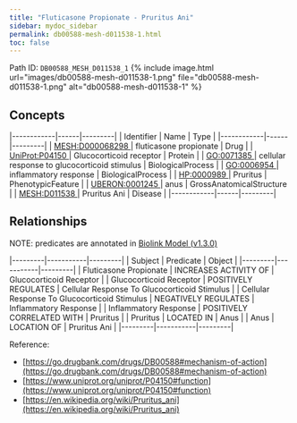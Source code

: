 ```yaml
---
title: "Fluticasone Propionate - Pruritus Ani"
sidebar: mydoc_sidebar
permalink: db00588-mesh-d011538-1.html
toc: false 
---
```



Path ID: `DB00588_MESH_D011538_1`
{% include image.html url="images/db00588-mesh-d011538-1.png" file="db00588-mesh-d011538-1.png" alt="db00588-mesh-d011538-1" %}

## Concepts

|------------|------|---------|
| Identifier | Name | Type    |
|------------|------|---------|
| <a href="https://identifiers.org/MESH:D000068298">MESH:D000068298 </a> | fluticasone propionate | Drug |
| <a href="https://identifiers.org/UniProt:P04150">UniProt:P04150 </a> | Glucocorticoid receptor | Protein |
| <a href="https://identifiers.org/GO:0071385">GO:0071385 </a> | cellular response to glucocorticoid stimulus | BiologicalProcess |
| <a href="https://identifiers.org/GO:0006954">GO:0006954 </a> | inflammatory response | BiologicalProcess |
| <a href="https://identifiers.org/HP:0000989">HP:0000989 </a> | Pruritus | PhenotypicFeature |
| <a href="https://identifiers.org/UBERON:0001245">UBERON:0001245 </a> | anus | GrossAnatomicalStructure |
| <a href="https://identifiers.org/MESH:D011538">MESH:D011538 </a> | Pruritus Ani | Disease |
|------------|------|---------|

## Relationships


NOTE: predicates are annotated in <a href="https://github.com/biolink/biolink-model/releases/tag/v1.3.0">Biolink Model (v1.3.0)</a>

|---------|-----------|---------|
| Subject | Predicate | Object  |
|---------|-----------|---------|
| Fluticasone Propionate | INCREASES ACTIVITY OF | Glucocorticoid Receptor |
| Glucocorticoid Receptor | POSITIVELY REGULATES | Cellular Response To Glucocorticoid Stimulus |
| Cellular Response To Glucocorticoid Stimulus | NEGATIVELY REGULATES | Inflammatory Response |
| Inflammatory Response | POSITIVELY CORRELATED WITH | Pruritus |
| Pruritus | LOCATED IN | Anus |
| Anus | LOCATION OF | Pruritus Ani |
|---------|-----------|---------|

Reference: 
  - [https://go.drugbank.com/drugs/DB00588#mechanism-of-action](https://go.drugbank.com/drugs/DB00588#mechanism-of-action)
  - [https://www.uniprot.org/uniprot/P04150#function](https://www.uniprot.org/uniprot/P04150#function)
  - [https://en.wikipedia.org/wiki/Pruritus_ani](https://en.wikipedia.org/wiki/Pruritus_ani)
